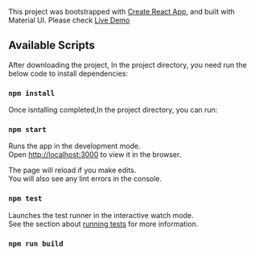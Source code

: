 This project was bootstrapped with [Create React App](https://github.com/facebook/create-react-app), and built with Material UI. Please check [Live Demo]()

## Available Scripts

After downloading the project, In the project directory, you need run the below code to install dependencies:

### `npm install`

Once isntalling completed,In the project directory, you can run:

### `npm start`

Runs the app in the development mode.\
Open [http://localhost:3000](http://localhost:3000) to view it in the browser.

The page will reload if you make edits.\
You will also see any lint errors in the console.

### `npm test`

Launches the test runner in the interactive watch mode.\
See the section about [running tests](https://facebook.github.io/create-react-app/docs/running-tests) for more information.

### `npm run build`
